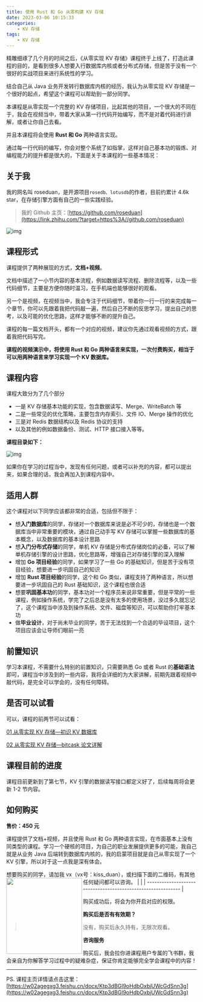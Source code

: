 ```yaml
---
title: 使用 Rust 和 Go 从零构建 KV 存储
date: 2023-03-06 10:15:33
categories:
    - KV 存储
tags:
    - KV 存储
---
```


精雕细琢了几个月的时间之后，《从零实现 KV 存储》课程终于上线了，打造此课程的目的，是看到很多人想要入行数据库内核或者分布式存储，但是苦于没有一个很好的实战项目来进行系统性的学习。



结合自己从 Java 业务开发转行数据库内核的经历，我认为从零实现 KV 存储是一个很好的起点，希望这个课程可以帮助到一部分同学。



本课程是从零实现一个完整的 KV 存储项目，比起其他的项目，一个很大的不同在于，我会在视频当中，带着大家从第一行代码开始编写，而不是对着代码进行讲解，或者让你自己去看。



并且本课程将会使用 **Rust 和 Go** 两种语言实现。



通过每一行代码的编写，你会对整个系统了如指掌，这样对自己基本功的锻炼、对编程能力的提升都是很大的，下面是关于本课程的一些基本情况：

## 关于我

我的网名叫 roseduan，是开源项目`rosedb、lotusdb`的作者，目前约累计 4.6k star，在存储引擎方面有自己的一些实践经验。

> 我的 Github 主页：[https://github.com/roseduan](https://link.zhihu.com/?target=https%3A//github.com/roseduan)



![img](https://pic4.zhimg.com/80/v2-835c64c682ad53a78f1ceedb2a4cfe7f_1440w.webp)

## 课程形式

课程提供了两种展现的方式，**文档+视频**。



文档中描述了一小节内容的基本流程，例如数据读写流程、删除流程等，以及一些代码细节，主要是方便你随时温习，在手机端也能够很好的观看。



另一个是视频，在视频当中，我会专注于代码细节，带着你一行一行的来完成每一个章节，你可以先跟着我把代码敲一遍，然后自己不断的反思学习，提出自己的思考，以及可能的优化思路，这样才能够不断的提升自己。



课程的每一篇文档开头，都有一个对应的视频，建议你先通过观看视频的方式，跟着我把代码写完。



**课程的视频演示中，将使用 Rust 和 Go 两种语言来实现，一次付费购买，相当于可以用两种语言来学习实现一个 KV 数据库。**

## 课程内容

课程大致分为了几个部分

- 一是 KV 存储基本功能的实现，包含数据读写、Merge、WriteBatch 等
- 二是一些常见的优化策略，主要包含内存索引、文件 IO、Merge 操作的优化
- 三是对 Redis 数据结构以及 Redis 协议的支持
- 以及其他的例如数据备份、测试、HTTP 接口接入等等。

**课程目录如下：**



![img](https://pic1.zhimg.com/80/v2-b48605114343b0da26f35e5a95fcb278_1440w.webp)



如果你在学习的过程当中，发现有任何问题，或者可以补充的内容，都可以提出来，如果合理的话，我会再加入到课程内容中。

## 适用人群

这个课程对以下同学应该都非常的合适，包括但不限于：

- 想**入门数据库**的同学，存储对一个数据库来说是必不可少的，存储也是一个数据库当中非常重要的模块，通过自己动手写 KV 存储可以掌握一些数据库的基本概念，以及数据库的基本设计思路
- 想**入门分布式存储**的同学，单机 KV 存储是分布式存储岗位的必备，可以了解单机存储引擎的设计思路，优化思路等，增强自己对存储引擎的深入理解
- 增加 **Go 项目经验**的同学，如果学习了一些 Go 的基础知识，但是苦于没有项目经验，想要进一步巩固自己的知识
- 增加 **Rust 项目经验**的同学，这个和 Go 类似，课程支持了两种语言，所以想要进一步巩固自己的 Rust 基础知识，这个课程也很合适
- 想要**巩固基本功**的同学，基本功对一个程序员来说非常重要，但是平常的一些课程，例如操作系统，学完了之后总是没有太多的使用场景，没过多久就忘记了，这个课程当中涉及到操作系统、文件、磁盘等知识，可以帮助你打牢基本功
- 做**毕业设计**，对于尚未毕业的同学，苦于无法找到一个合适的毕设项目，这个项目应该会让导师们眼前一亮

## 前置知识

学习本课程，不需要什么特别的前置知识，只需要熟悉 Go 或者 Rust 的**基础语法**即可，课程当中涉及到的一些内容，我将会详细的为大家讲解，前期先跟着视频中敲代码，是完全可以学会的，没有任何障碍。

## 是否可以试看

可以，课程的前两节可以试看：

[01 从零实现 KV 存储—初识 KV 数据库](https://link.zhihu.com/?target=https%3A//w02agegxg3.feishu.cn/docx/CWlYdkQFZosYlbxw2ttce5dinrh)

[02 从零实现 KV 存储—bitcask 论文详解](https://link.zhihu.com/?target=https%3A//w02agegxg3.feishu.cn/docx/HGeJdldvWotP4uxINEMcbtbwnef)

## 课程目前的进度

课程目前更新到了第七节，KV 引擎的数据读写接口都定义好了，后续每周将会更新 1-2 节内容。

## 如何购买

**售价：450 元**

课程提供了文档+视频，并且使用 Rust 和 Go 两种语言实现，在市面基本上没有同类型的课程。学习一个硬核的项目，为自己的职业发展提供更多的可能，我自己就是从业务 Java 后端转到数据库内核的，我的启蒙项目就是自己从零实现了一个 KV 引擎，所以对于这一点我是深有体会。



想要购买的同学，请加我 vx（vx号：kiss_duan），或扫描下面的二维码，有其他任何疑问都可以咨询。
| <img src="https://i.loli.net/2021/05/06/tGTH7SXg8w95slA.jpg" width="200px" align="left"/> |
| ------------------------------------------------------------ |

购买成功后，将会为你开启对应的权限。

**购买后是否有有效期？**

> 没有，购买后永久持有，无限次观看。

**咨询服务**

购买后，我会拉你进课程用户专属的飞书群，我会亲自为你解答学习过程中的疑难杂症，保证你肯定能够完全学会课程中的内容！

------

PS. 课程主页详情请点击这里：[https://w02agegxg3.feishu.cn/docx/Ktp3dBGl9oHdbOxbjUWcGdSnn3g](https://w02agegxg3.feishu.cn/docx/Ktp3dBGl9oHdbOxbjUWcGdSnn3g)

